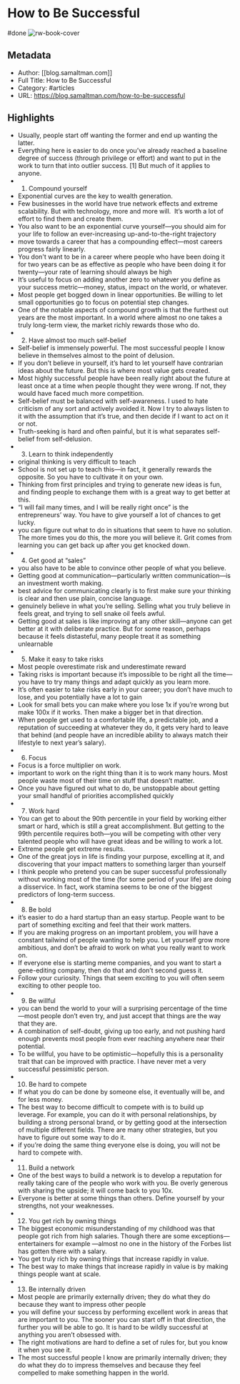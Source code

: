 # How to Be Successful
#done 
![rw-book-cover](https://readwise-assets.s3.amazonaws.com/static/images/article4.6bc1851654a0.png)

## Metadata
- Author: [[blog.samaltman.com]]
- Full Title: How to Be Successful
- Category: #articles
- URL: https://blog.samaltman.com/how-to-be-successful

## Highlights
- Usually, people start off wanting the former and end up wanting the latter.
- Everything here is easier to do once you’ve already reached a baseline degree of success (through privilege or effort) and want to put in the work to turn that into outlier success. [1] But much of it applies to anyone.
- 1. Compound yourself
- Exponential curves are the key to wealth generation.
- Few businesses in the world have true network effects and extreme scalability. But with technology, more and more will.  It’s worth a lot of effort to find them and create them.
- You also want to be an exponential curve yourself—you should aim for your life to follow an ever-increasing up-and-to-the-right trajectory
- move towards a career that has a compounding effect—most careers progress fairly linearly.
- You don't want to be in a career where people who have been doing it for two years can be as effective as people who have been doing it for twenty—your rate of learning should always be high
- It’s useful to focus on adding another zero to whatever you define as your success metric—money, status, impact on the world, or whatever.
- Most people get bogged down in linear opportunities. Be willing to let small opportunities go to focus on potential step changes.
- One of the notable aspects of compound growth is that the furthest out years are the most important. In a world where almost no one takes a truly long-term view, the market richly rewards those who do.
- 2. Have almost too much self-belief
- Self-belief is immensely powerful. The most successful people I know believe in themselves almost to the point of delusion.
- If you don’t believe in yourself, it’s hard to let yourself have contrarian ideas about the future. But this is where most value gets created.
- Most highly successful people have been really right about the future at least once at a time when people thought they were wrong. If not, they would have faced much more competition.
- Self-belief must be balanced with self-awareness. I used to hate criticism of any sort and actively avoided it. Now I try to always listen to it with the assumption that it’s true, and then decide if I want to act on it or not.
- Truth-seeking is hard and often painful, but it is what separates self-belief from self-delusion.
- 3. Learn to think independently
- original thinking is very difficult to teach
- School is not set up to teach this—in fact, it generally rewards the opposite. So you have to cultivate it on your own.
- Thinking from first principles and trying to generate new ideas is fun, and finding people to exchange them with is a great way to get better at this.
- “I will fail many times, and I will be really right once” is the entrepreneurs’ way. You have to give yourself a lot of chances to get lucky.
- you can figure out what to do in situations that seem to have no solution. The more times you do this, the more you will believe it. Grit comes from learning you can get back up after you get knocked down.
- 4. Get good at “sales”
- you also have to be able to convince other people of what you believe.
- Getting good at communication—particularly written communication—is an investment worth making.
- best advice for communicating clearly is to first make sure your thinking is clear and then use plain, concise language.
- genuinely believe in what you’re selling. Selling what you truly believe in feels great, and trying to sell snake oil feels awful.
- Getting good at sales is like improving at any other skill—anyone can get better at it with deliberate practice. But for some reason, perhaps because it feels distasteful, many people treat it as something unlearnable
- 5. Make it easy to take risks
- Most people overestimate risk and underestimate reward
- Taking risks is important because it’s impossible to be right all the time—you have to try many things and adapt quickly as you learn more.
- It’s often easier to take risks early in your career; you don’t have much to lose, and you potentially have a lot to gain
- Look for small bets you can make where you lose 1x if you’re wrong but make 100x if it works. Then make a bigger bet in that direction.
- When people get used to a comfortable life, a predictable job, and a reputation of succeeding at whatever they do, it gets very hard to leave that behind (and people have an incredible ability to always match their lifestyle to next year’s salary).
- 6. Focus
- Focus is a force multiplier on work.
- important to work on the right thing than it is to work many hours. Most people waste most of their time on stuff that doesn’t matter.
- Once you have figured out what to do, be unstoppable about getting your small handful of priorities accomplished quickly
- 7. Work hard
- You can get to about the 90th percentile in your field by working either smart or hard, which is still a great accomplishment. But getting to the 99th percentile requires both—you will be competing with other very talented people who will have great ideas and be willing to work a lot.
- Extreme people get extreme results.
- One of the great joys in life is finding your purpose, excelling at it, and discovering that your impact matters to something larger than yourself
- I think people who pretend you can be super successful professionally without working most of the time (for some period of your life) are doing a disservice. In fact, work stamina seems to be one of the biggest predictors of long-term success.
- 8. Be bold
- it’s easier to do a hard startup than an easy startup. People want to be part of something exciting and feel that their work matters.
- If you are making progress on an important problem, you will have a constant tailwind of people wanting to help you. Let yourself grow more ambitious, and don’t be afraid to work on what you really want to work on.
- If everyone else is starting meme companies, and you want to start a gene-editing company, then do that and don’t second guess it.
- Follow your curiosity. Things that seem exciting to you will often seem exciting to other people too.
- 9. Be willful
- you can bend the world to your will a surprising percentage of the time—most people don’t even try, and just accept that things are the way that they are.
- A combination of self-doubt, giving up too early, and not pushing hard enough prevents most people from ever reaching anywhere near their potential.
- To be willful, you have to be optimistic—hopefully this is a personality trait that can be improved with practice. I have never met a very successful pessimistic person.
- 10. Be hard to compete
- If what you do can be done by someone else, it eventually will be, and for less money.
- The best way to become difficult to compete with is to build up leverage. For example, you can do it with personal relationships, by building a strong personal brand, or by getting good at the intersection of multiple different fields. There are many other strategies, but you have to figure out some way to do it.
- if you’re doing the same thing everyone else is doing, you will not be hard to compete with.
- 11. Build a network
- One of the best ways to build a network is to develop a reputation for really taking care of the people who work with you. Be overly generous with sharing the upside; it will come back to you 10x.
- Everyone is better at some things than others. Define yourself by your strengths, not your weaknesses.
- 12. You get rich by owning things
- The biggest economic misunderstanding of my childhood was that people got rich from high salaries. Though there are some exceptions—entertainers for example —almost no one in the history of the Forbes list has gotten there with a salary.
- You get truly rich by owning things that increase rapidly in value.
- The best way to make things that increase rapidly in value is by making things people want at scale.
- 13. Be internally driven
- Most people are primarily externally driven; they do what they do because they want to impress other people
- you will define your success by performing excellent work in areas that are important to you. The sooner you can start off in that direction, the further you will be able to go. It is hard to be wildly successful at anything you aren’t obsessed with.
- The right motivations are hard to define a set of rules for, but you know it when you see it.
- The most successful people I know are primarily internally driven; they do what they do to impress themselves and because they feel compelled to make something happen in the world.
